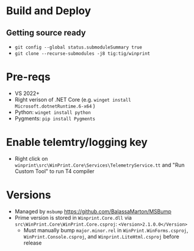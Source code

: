# Build and Deploy

## Getting source ready

* `git config --global status.submoduleSummary true`
* `git clone --recurse-submodules -j8 tig:tig/winprint`

# Pre-reqs

* VS 2022+
* Right verison of .NET Core (e.g. `winget install Microsoft.dotnetRuntime.6-x64` )
* Python: `winget install python`
* Pygments: `pip install Pygments`

# Enable telemtry/logging key

* Right click on `winprint\src\WinPrint.Core\Services\TelemetryService.tt` and "Run Custom Tool" to run T4 compiler

# Versions

* Managed by `msbump` https://github.com/BalassaMarton/MSBump
* Prime version is stored in `Winprint.Core.dll` via `src\WinPrint.Core\WinPrint.Core.csproj`: `<Version>2.1.0.0</Version>`
  * Must manually bump `major.minor.rel` in `WinPrint.WinForms.csproj`, `WinPrint.Console.csproj`, and `Winprint.LiteHtml.csproj` before release
